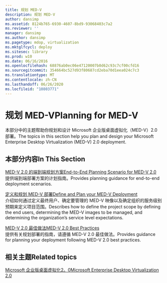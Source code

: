 ```yaml
---
title: 规划 MED-V
description: 规划 MED-V
author: dansimp
ms.assetid: 8124b765-6930-4607-8bd9-93068403c7a2
ms.reviewer: ''
manager: dansimp
ms.author: dansimp
ms.pagetype: mdop, virtualization
ms.mktglfcycl: deploy
ms.sitesec: library
ms.prod: w10
ms.date: 06/16/2016
ms.openlocfilehash: 68876ab0ec06e47120007b0d62c93c7cf00cfd16
ms.sourcegitcommit: 354664bc527d93f80687cd2eba70d1eea024c7c3
ms.translationtype: MT
ms.contentlocale: zh-CN
ms.lasthandoff: 06/26/2020
ms.locfileid: "10803771"
---
```

# <span data-ttu-id="0e939-103">规划 MED-V</span><span class="sxs-lookup"><span data-stu-id="0e939-103">Planning for MED-V</span></span>


<span data-ttu-id="0e939-104">本部分中的主题帮助你规划和设计 Microsoft 企业版桌面虚拟化（MED-V）2.0 部署。</span><span class="sxs-lookup"><span data-stu-id="0e939-104">The topics in this section help you plan and design your Microsoft Enterprise Desktop Virtualization (MED-V) 2.0 deployment.</span></span>

## <span data-ttu-id="0e939-105">本部分内容</span><span class="sxs-lookup"><span data-stu-id="0e939-105">In This Section</span></span>


<a href="" id="end-to-end-planning-scenario-for-med-v-2-0"></a>[<span data-ttu-id="0e939-106">MED-V 2.0 的端到端规划方案</span><span class="sxs-lookup"><span data-stu-id="0e939-106">End-to-End Planning Scenario for MED-V 2.0</span></span>](end-to-end-planning-scenario-for-med-v-20.md)  
<span data-ttu-id="0e939-107">提供端到端部署方案的计划指南。</span><span class="sxs-lookup"><span data-stu-id="0e939-107">Provides planning guidance for end-to-end deployment scenarios.</span></span>

<a href="" id="define-and-plan-your-med-v-deployment"></a>[<span data-ttu-id="0e939-108">定义和规划 MED-V 部署</span><span class="sxs-lookup"><span data-stu-id="0e939-108">Define and Plan your MED-V Deployment</span></span>](define-and-plan-your-med-v-deployment.md)  
<span data-ttu-id="0e939-109">介绍如何通过定义最终用户、确定要管理的 MED-V 映像以及确定组织的服务级别预期来定义项目范围。</span><span class="sxs-lookup"><span data-stu-id="0e939-109">Describes how to define the project scope by defining the end users, determining the MED-V images to be managed, and determining the organization’s service level expectations.</span></span>

<a href="" id="med-v-2-0-best-practices"></a>[<span data-ttu-id="0e939-110">MED-V 2.0 最佳做法</span><span class="sxs-lookup"><span data-stu-id="0e939-110">MED-V 2.0 Best Practices</span></span>](med-v-20-best-practices.md)  
<span data-ttu-id="0e939-111">提供有关规划部署的指南，请遵循 MED-V 2.0 最佳做法。</span><span class="sxs-lookup"><span data-stu-id="0e939-111">Provides guidance for planning your deployment following MED-V 2.0 best practices.</span></span>

## <span data-ttu-id="0e939-112">相关主题</span><span class="sxs-lookup"><span data-stu-id="0e939-112">Related topics</span></span>


[<span data-ttu-id="0e939-113">Microsoft 企业版桌面虚拟化2。0</span><span class="sxs-lookup"><span data-stu-id="0e939-113">Microsoft Enterprise Desktop Virtualization 2.0</span></span>](index.md)

 

 





